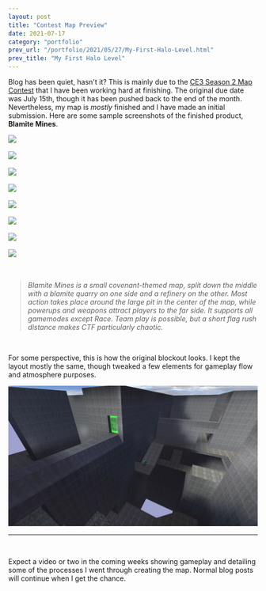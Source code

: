 ```yaml
---
layout: post
title: "Contest Map Preview"
date: 2021-07-17
category: "portfolio"
prev_url: "/portfolio/2021/05/27/My-First-Halo-Level.html"
prev_title: "My First Halo Level"
---
```


Blog has been quiet, hasn't it? This is mainly due to the [CE3 Season 2 Map Contest](https://haloce3.com/map-contest/) that I have been working hard at finishing. The original due date was July 15th, though it has been pushed back to the end of the month. Nevertheless, my map is *mostly* finished and I have made an initial submission. Here are some sample screenshots of the finished product, **Blamite Mines**.

![](https://cdn.discordapp.com/attachments/201146161342447616/864622322190254080/unknown.png)

![](https://cdn.discordapp.com/attachments/201146161342447616/864622420811448330/unknown.png)

![](https://cdn.discordapp.com/attachments/201146161342447616/864622510053523486/unknown.png)

![](https://cdn.discordapp.com/attachments/201146161342447616/864622766108180490/unknown.png)

![](https://cdn.discordapp.com/attachments/201146161342447616/864622850954625034/unknown.png)

![](https://cdn.discordapp.com/attachments/201146161342447616/864622948899618816/unknown.png)

![](https://cdn.discordapp.com/attachments/201146161342447616/864623038548017182/unknown.png)

![](https://cdn.discordapp.com/attachments/201146161342447616/864623315611811880/unknown.png)

<br/>

> *Blamite Mines is a small covenant-themed map, split down the middle with a blamite quarry on one side and a refinery on the other. Most action takes place around the large pit in the center of the map, while powerups and weapons attract players to the far side. It supports all gamemodes except Race. Team play is possible, but a short flag rush distance makes CTF particularly chaotic.*

<br/>

For some perspective, this is how the original blockout looks. I kept the layout mostly the same, though tweaked a few elements for gameplay flow and atmosphere purposes.

![](https://raw.githubusercontent.com/CollinLBauer/collinlbauer.github.io/master/images/reclaimers_s2/before/reclaimers_s2_m1.jpg)

---

<br/>

Expect a video or two in the coming weeks showing gameplay and detailing some of the processes I went through creating the map. Normal blog posts will continue when I get the chance.
